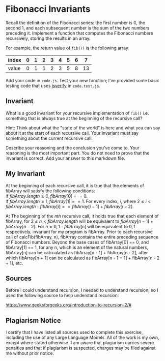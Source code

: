 # Fibonacci Invariants

Recall the definition of the Fibonacci series: the first number is 0, the second
1, and each subsequent number is the sum of the two numbers preceding it.
Implement a function that computes the Fibonacci numbers recursively, storing
the results in an array.

For example, the return value of `fib(7)` is the following array:

| index |  0  |  1  |  2  |  3  |  4  |  5  |  6  |  7  |
| ----- | --- | --- | --- | --- | --- | --- | --- | --- |
| value |  0  |  1  |  1  |  2  |  3  |  5  |  8  |  13 |

Add your code in `code.js`. Test your new function; I've provided some basic
testing code that uses [jsverify](https://jsverify.github.io/) in
`code.test.js`.

## Invariant

What is a good invariant for your recursive implementation of `fib()`
i.e. something that is always true at the beginning of the recursive call?

Hint: Think about what the "state of the world" is here and what you can say
about it at the start of each recursive call. Your invariant must say something
about the current recursive call.

Describe your reasoning and the conclusion you've come to. Your reasoning is the
most important part. You do not need to prove that the invariant is correct. Add
your answer to this markdown file.

## My Invariant

At the beginning of each recursive call, it is true that the elements of fibArray
will satisfy the following conditions:  
If $fibArray.length \geq 0, fibArray[0] == 0$.  
If $fibArray.length \geq 1, fibArray[1] == 1$. 
For every index, $i$, where $2 \leq i < fibArray.length: fibArray[i] ==
fibArray[i - 1] + fibArray[i - 2]$.  

At The beginning of the $nth$ recursive call, it holds true that each element of
fibArray, for $2 \leq n < fibArray.length$ will be equivalent to $fibArray[n - 1] +
fibArray[n - 2]$. For $n = 0, 1: fibArray[n]$ will be equivalent to $0, 1$
respectively.
invariant for my program is fibArray. Prior to each recursive call of
calcFib(fibArray, n), fibArray contains the entire preceding sequence of
Fibonacci numbers. Beyond the base cases of fibArray[0] == 0, and fibArray[1]
== 1, for any n, which is an element of the natural numbers, fibArray[n] can be
calcualated as fibArray[n - 1] + fibArray[n - 2], after which fibArray[n + 1]
can be calculated as fibArray[n - 1 + 1] + fibArray[n - 2 + 1], etc.

## Sources

Before I could understand recursion, I needed to understand recursion, so I used
the following source to help understand recursion:  

https://www.geeksforgeeks.org/introduction-to-recursion-2/#  

## Plagiarism Notice

I certify that I have listed all sources used to complete this exercise, including the use of any Large Language Models. All of the work is my own, except where stated otherwise. I am aware that plagiarism carries severe penalties and that if plagiarism is suspected, charges may be filed against me without prior notice.
